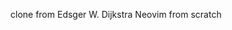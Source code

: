 clone from Edsger W. Dijkstra Neovim from scratch
<!-- # Neovim from scratch -->
<!---->
<!-- **Update** When I initially created this repo I didn't anticipate the amount of breaking changes introduced by the rapidly developing plugin ecosystem. If you'd like to use the same basic config as this one as a base I can also recommend my newer repo: [nvim-basic-ide](https://github.com/LunarVim/nvim-basic-ide) -->
<!---->
<!-- **Another Update**  All packages are pinned in `master` so it will remain stable. Branches will be updated eventually (currently broken from branch #7 onwards. Hint: Good opportunity for pull requests!). -->
<!---->
<!-- This repository and accompanying tutorials outline the building blocks of modern Neovim for your personalized development environment. Each video is associated with a branch so checkout the one you are interested in, you can follow along with this [playlist](https://www.youtube.com/watch?v=ctH-a-1eUME&list=PLhoH5vyxr6Qq41NFL4GvhFp-WLd5xzIzZ).  -->
<!---->
<!-- General Neovim support is available on our [Matrix chat](https://matrix.to/#/#neovim-atmachine:matrix.org). -->
<!---->
<!-- ## Try out this config -->
<!---->
<!-- This config requires [Neovim v0.8.0](https://github.com/neovim/neovim/releases). Please [upgrade](#upgrade-to-neovim-v080) if you're on an earlier version of the editor. -->
<!---->
<!-- Clone the repository into the correct location (make a backup your current `nvim` directory if you want to keep it). -->
<!---->
<!-- ``` -->
<!-- git clone https://github.com/LunarVim/Neovim-from-scratch.git ~/.config/nvim -->
<!-- ``` -->
<!---->
<!-- Run `nvim` in your terminal and wait for the plugins to be installed. You will notice treesitter pulling in a bunch of language parsers the next time you open Neovim. -->
<!---->
<!-- **NOTE** [Mason](https://github.com/williamboman/mason.nvim) is used to install and manage LSP servers, DAP servers, linters, and formatters via the `:Mason` command. -->
<!---->
<!-- ## Get healthy -->
<!---->
<!-- Open `nvim` and enter the following: -->
<!---->
<!-- ``` -->
<!-- :checkhealth -->
<!-- ``` -->
<!---->
<!-- You'll probably notice you don't have support for copy/paste also that python and node haven't been setup -->
<!---->
<!-- So let's fix that -->
<!---->
<!-- First we'll fix copy/paste -->
<!---->
<!-- - On mac `pbcopy` should be builtin -->
<!---->
<!-- - On Ubuntu -->
<!---->
<!--   ``` -->
<!--   sudo apt install xsel -->
<!--   ``` -->
<!---->
<!-- - On Arch Linux -->
<!---->
<!--   ``` -->
<!--   sudo pacman -S xsel -->
<!--   ``` -->
<!--    -->
<!-- - Wayland users -->
<!---->
<!--   [wl-clipboard](https://github.com/bugaevc/wl-clipboard) -->
<!---->
<!---->
<!-- Next we need to install python support (node is optional) -->
<!---->
<!-- - Neovim python support -->
<!---->
<!--   ``` -->
<!--   pip install pynvim -->
<!--   ``` -->
<!---->
<!-- - Neovim node support -->
<!---->
<!--   ``` -->
<!--   npm i -g neovim -->
<!--   ``` -->
<!-- --- -->
<!---->
<!-- **NOTE** make sure you have [node](https://nodejs.org/en/) installed, I recommend a node manager like [fnm](https://github.com/Schniz/fnm). -->
<!---->
<!-- ### Upgrade to Neovim v0.8.0 -->
<!---->
<!-- Assuming you [built from source](https://github.com/neovim/neovim/wiki/Building-Neovim#quick-start), `cd` into the folder where you cloned `neovim` and run the following commands.  -->
<!-- ``` -->
<!-- git pull -->
<!-- make distclean && make CMAKE_BUILD_TYPE=Release -->
<!-- git checkout v0.8.0 -->
<!-- sudo make install -->
<!-- nvim -v -->
<!-- ``` -->
<!---->
<!-- > The computing scientist's main challenge is not to get confused by the complexities of his own making.  -->
<!---->
<!-- \- Edsger W. Dijkstra -->
